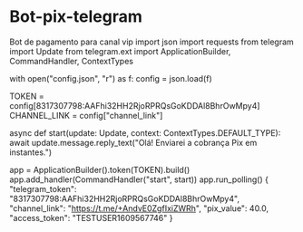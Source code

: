 # Bot-pix-telegram
Bot de pagamento para canal vip
import json
import requests
from telegram import Update
from telegram.ext import ApplicationBuilder, CommandHandler, ContextTypes

with open("config.json", "r") as f:
    config = json.load(f)

TOKEN = config[8317307798:AAFhi32HH2RjoRPRQsGoKDDAl8BhrOwMpy4]
CHANNEL_LINK = config["channel_link"]

async def start(update: Update, context: ContextTypes.DEFAULT_TYPE):
    await update.message.reply_text("Olá! Enviarei a cobrança Pix em instantes.")

app = ApplicationBuilder().token(TOKEN).build()
app.add_handler(CommandHandler("start", start))
app.run_polling()
{
    "telegram_token": "8317307798:AAFhi32HH2RjoRPRQsGoKDDAl8BhrOwMpy4",
    "channel_link": "https://t.me/+AndvE0ZgfIxiZWRh",
    "pix_value": 40.0,
    "access_token": "TESTUSER1609567746"
}
